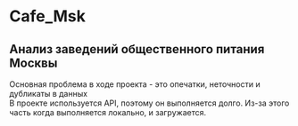 # Cafe_Msk
## Анализ заведений общественного питания Москвы  
Основная проблема в ходе проекта - это опечатки, неточности и дубликаты в данных  
В проекте используется API, поэтому он выполняется долго. Из-за этого часть когда выполняется локально, и загружается.
